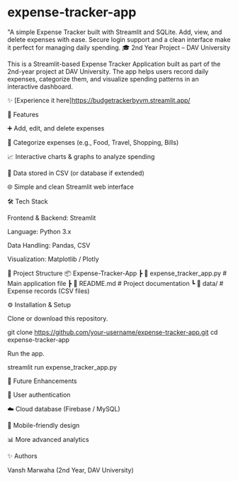 # expense-tracker-app
"A simple Expense Tracker built with Streamlit and SQLite. Add, view, and delete expenses with ease. Secure login support and a clean interface make it perfect for managing daily spending.
🎓 2nd Year Project – DAV University

This is a Streamlit-based Expense Tracker Application built as part of the 2nd-year project at DAV University.
The app helps users record daily expenses, categorize them, and visualize spending patterns in an interactive dashboard.

✨ [Experience it here]https://budgetrackerbyvm.streamlit.app/

🚀 Features

➕ Add, edit, and delete expenses

📂 Categorize expenses (e.g., Food, Travel, Shopping, Bills)

📈 Interactive charts & graphs to analyze spending

💾 Data stored in CSV (or database if extended)

🌐 Simple and clean Streamlit web interface

🛠️ Tech Stack

Frontend & Backend: Streamlit

Language: Python 3.x

Data Handling: Pandas, CSV

Visualization: Matplotlib / Plotly

📂 Project Structure
📦 Expense-Tracker-App
 ┣ 📜 expense_tracker_app.py   # Main application file
 ┣ 📜 README.md                # Project documentation
 ┗ 📂 data/                    # Expense records (CSV files)

⚙️ Installation & Setup

Clone or download this repository.

git clone https://github.com/your-username/expense-tracker-app.git
cd expense-tracker-app

Run the app.

streamlit run expense_tracker_app.py

📌 Future Enhancements

🔑 User authentication

☁️ Cloud database (Firebase / MySQL)

📱 Mobile-friendly design

📊 More advanced analytics

✨ Authors

Vansh Marwaha (2nd Year, DAV University)

